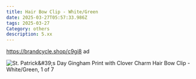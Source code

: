 ```yaml
---
title: Hair Bow Clip - White/Green
date: 2025-03-27T05:57:33.986Z
tags: 2025-03-27
Category: others
description: 5.xx
---
```

https://brandcycle.shop/c9gi8   ad <!--StartFragment-->

![St. Patrick\&#39;s Day Gingham Print with Clover Charm Hair Bow Clip - White/Green, 1 of 7](https://target.scene7.com/is/image/Target/GUEST_d20fd215-f16a-40fd-8187-ddbbbc81a857?wid=475&hei=475&qlt=80&fmt=webp)

<!--EndFragment-->